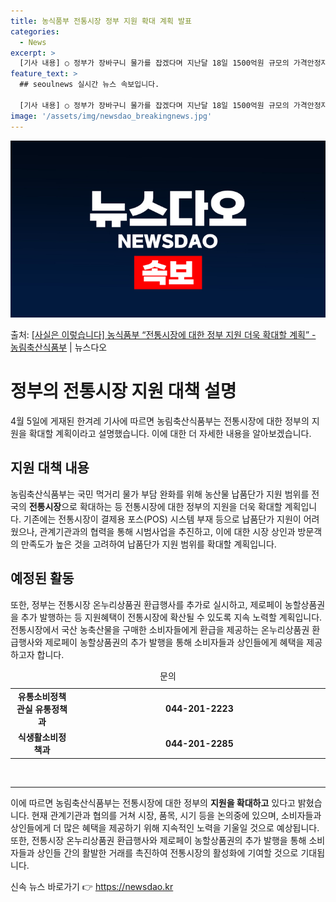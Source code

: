 ```yaml
---
title: 농식품부 전통시장 정부 지원 확대 계획 발표
categories:
  - News
excerpt: >
  [기사 내용] ○ 정부가 장바구니 물가를 잡겠다며 지난달 18일 1500억원 규모의 가격안정자금을 투입했지만…
feature_text: >
  ## seoulnews 실시간 뉴스 속보입니다.

  [기사 내용] ○ 정부가 장바구니 물가를 잡겠다며 지난달 18일 1500억원 규모의 가격안정자금을 투입했지만…
image: '/assets/img/newsdao_breakingnews.jpg'
---
```


![뉴스다오 속보](/assets/img/newsdao_breakingnews.jpg)

<p>출처: <a href="https://newsdao.kr/3523" rel="dofollow">[사실은 이렇습니다] 농식품부 “전통시장에 대한 정부 지원 더욱 확대할 계획” - 농림축산식품부</a> | 뉴스다오</p>

<h1 data-ke-size="size26">정부의 전통시장 지원 대책 설명</h1>
<p data-ke-size="size16">4월 5일에 게재된 한겨레 기사에 따르면 농림축산식품부는 전통시장에 대한 정부의 지원을 확대할 계획이라고 설명했습니다. 이에 대한 더 자세한 내용을 알아보겠습니다.</p>

<h2 data-ke-size="size26">지원 대책 내용</h2>
<p data-ke-size="size16">농림축산식품부는 국민 먹거리 물가 부담 완화를 위해 농산물 납품단가 지원 범위를 전국의 <b>전통시장</b>으로 확대하는 등 전통시장에 대한 정부의 지원을 더욱 확대할 계획입니다. 기존에는 전통시장이 결제용 포스(POS) 시스템 부재 등으로 납품단가 지원이 어려웠으나, 관계기관과의 협력을 통해 시범사업을 추진하고, 이에 대한 시장 상인과 방문객의 만족도가 높은 것을 고려하여 납품단가 지원 범위를 확대할 계획입니다.</p>

<h2 data-ke-size="size26">예정된 활동</h2>
<p data-ke-size="size16">또한, 정부는 전통시장 온누리상품권 환급행사를 추가로 실시하고, 제로페이 농할상품권을 추가 발행하는 등 지원혜택이 전통시장에 확산될 수 있도록 지속 노력할 계획입니다. 전통시장에서 국산 농축산물을 구매한 소비자들에게 환급을 제공하는 온누리상품권 환급행사와 제로페이 농할상품권의 추가 발행을 통해 소비자들과 상인들에게 혜택을 제공하고자 합니다.</p>

<table>
   <caption>문의</caption>
   <colgroup>
      <col style="width:20%">
      <col style="width:80%">
   </colgroup>
   <tbody>
      <tr>
         <td style="text-align: center; height: 17px;"><b>유통소비정책관실 유통정책과</b></td>
         <td style="text-align: center; height: 17px;"><b>044-201-2223</b></td>
      </tr>
      <tr>
         <td style="text-align: center; height: 17px;"><b>식생활소비정책과</b></td>
         <td style="text-align: center; height: 17px;"><b>044-201-2285</b></td>
      </tr>
   </tbody>
</table>
<p data-ke-size="size16">&nbsp;</p>
<hr>

<p data-ke-size="size16">이에 따르면 농림축산식품부는 전통시장에 대한 정부의 <b>지원을 확대하고</b> 있다고 밝혔습니다. 현재 관계기관과 협의를 거쳐 시장, 품목, 시기 등을 논의중에 있으며, 소비자들과 상인들에게 더 많은 혜택을 제공하기 위해 지속적인 노력을 기울일 것으로 예상됩니다. 또한, 전통시장 온누리상품권 환급행사와 제로페이 농할상품권의 추가 발행을 통해 소비자들과 상인들 간의 활발한 거래를 촉진하여 전통시장의 활성화에 기여할 것으로 기대됩니다.</p>
 

신속 뉴스 바로가기 👉 <a href="https://newsdao.kr" rel="dofollow">https://newsdao.kr</a>


